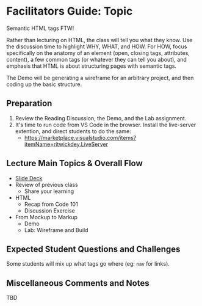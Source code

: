 # Facilitators Guide: Topic

Semantic HTML tags FTW!

Rather than lecturing on HTML, the class will tell you what they know. Use the discussion time to highlight WHY, WHAT, and HOW. For HOW, focus specifically on the anatomy of an element (open, closing tags, attributes, content), a few common tags (or whatever they can tell you about), and emphasis that HTML is about structuring pages with semantic tags. 

The Demo will be generating a wireframe for an arbitrary project, and then coding up the basic structure. 

## Preparation
1. Review the Reading Discussion, the Demo, and the Lab assignment. 
1. It's time to run code from VS Code in the browser. Install the live-server extention, and direct students to do the same: 
    - https://marketplace.visualstudio.com/items?itemName=ritwickdey.LiveServer 

## Lecture Main Topics & Overall Flow

- [Slide Deck](https://docs.google.com/presentation/d/1GkRizg4oZGcFrus-8nWGDR51oJvmBIllTyPi4quoAsc/edit)
- Review of previous class
  - Share your learning
- HTML
  - Recap from Code 101
  - Discussion Exercise
- From Mockup to Markup
  - Demo
  - Lab: Wireframe and Build

## Expected Student Questions and Challenges

Some students will mix up what tags go where (eg: `nav` for links). 

## Miscellaneous Comments and Notes

TBD
